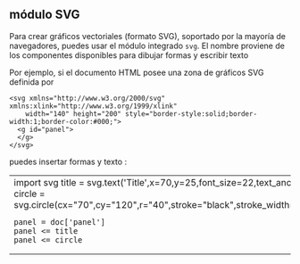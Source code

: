 módulo SVG
----------

Para crear gr&aacute;ficos vectoriales (formato SVG), soportado por la mayor&iacute;a de navegadores, puedes usar el m&oacute;dulo integrado `svg`. El nombre proviene de los componentes disponibles para dibujar formas y escribir texto

Por ejemplo, si el documento HTML posee una zona de gr&aacute;ficos SVG definida por

    <svg xmlns="http://www.w3.org/2000/svg" xmlns:xlink="http://www.w3.org/1999/xlink" 
        width="140" height="200" style="border-style:solid;border-width:1;border-color:#000;">
      <g id="panel">
      </g>
    </svg>


puedes insertar formas y texto :
<table>
<tr>
<td>
    import svg
    title = svg.text('Title',x=70,y=25,font_size=22,text_anchor="middle")
    circle = svg.circle(cx="70",cy="120",r="40",stroke="black",stroke_width="2",fill="red")
    
    panel = doc['panel']
    panel <= title
    panel <= circle
</td>
<td>
<button onclick="run_svg()">click !</button>
</td>
<td>
<script type="text/python">
def run_svg():
    import svg
    title = svg.text('Title',x=70,y=25,font_size=22,text_anchor="middle")
    circle = svg.circle(cx=70,cy=120,r=40,stroke="black",stroke_width=2,fill="red")
    
    panel = doc['panel']
    panel <= title
    panel <= circle

</script>
<svg xmlns="http://www.w3.org/2000/svg" xmlns:xlink="http://www.w3.org/1999/xlink" 
  width="140" height="200" style="border-style:solid;border-width:1;border-color:#000;">
  <g id="panel">
  </g>
</svg>
</td>

</tr>

</table>
